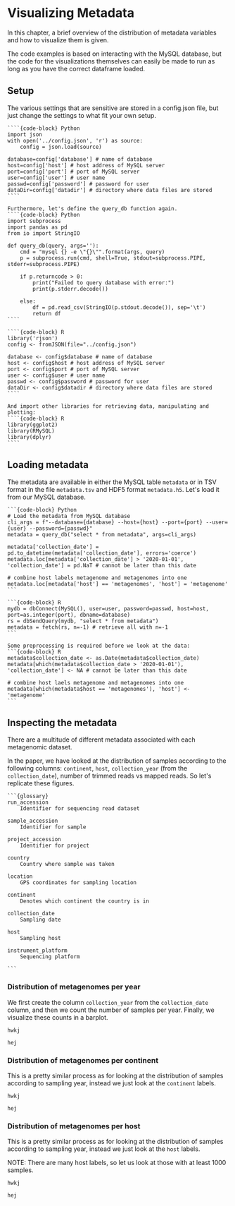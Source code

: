 # Visualizing Metadata
In this chapter, a brief overview of the distribution of metadata variables and how to visualize them is given.

The code examples is based on interacting with the MySQL database, but the code for the visualizations themselves can easily be made to run as long as you have the correct dataframe loaded.

## Setup
The various settings that are sensitive are stored in a config.json file, but just change the settings to what fit your own setup.
`````{tabbed} Python
````{code-block} Python
import json
with open('../config.json', 'r') as source:
    config = json.load(source)

database=config['database'] # name of database
host=config['host'] # host address of MySQL server
port=config['port'] # port of MySQL server
user=config['user'] # user name
passwd=config['password'] # password for user 
dataDir=config['datadir'] # directory where data files are stored
````

Furthermore, let's define the query_db function again.
````{code-block} Python
import subprocess
import pandas as pd
from io import StringIO

def query_db(query, args=''):
    cmd = "mysql {} -e \"{}\"".format(args, query)
    p = subprocess.run(cmd, shell=True, stdout=subprocess.PIPE, stderr=subprocess.PIPE)

    if p.returncode > 0:
        print("Failed to query database with error:")
        print(p.stderr.decode())
    
    else:
        df = pd.read_csv(StringIO(p.stdout.decode()), sep='\t')
        return df
````

`````

`````{tabbed} R
````{code-block} R
library('rjson')
config <- fromJSON(file="../config.json")

database <- config$database # name of database
host <- config$host # host address of MySQL server
port <- config$port # port of MySQL server
user <- config$user # user name
passwd <- config$password # password for user 
dataDir <- config$datadir # directory where data files are stored
````

And import other libraries for retrieving data, manipulating and plotting:
````{code-block} R
library(ggplot2)
library(RMySQL)
library(dplyr)
````

`````

## Loading metadata
The metadata are available in either the MySQL table `metadata` or in TSV format in the file `metadata.tsv` and HDF5 format `metadata.h5`. Let's load it from our MySQL database.

`````{tabbed} Python
```{code-block} Python
# Load the metadata from MySQL database
cli_args = f"--database={database} --host={host} --port={port} --user={user} --password={passwd}"
metadata = query_db("select * from metadata", args=cli_args)

metadata['collection_date'] = pd.to_datetime(metadata['collection_date'], errors='coerce')
metadata.loc[metadata['collection_date'] > '2020-01-01', 'collection_date'] = pd.NaT # cannot be later than this date

# combine host labels metagenome and metagenomes into one
metadata.loc[metadata['host'] == 'metagenomes', 'host'] = 'metagenome'
```
`````

`````{tabbed} R
```{code-block} R
mydb = dbConnect(MySQL(), user=user, password=passwd, host=host, port=as.integer(port), dbname=database)
rs = dbSendQuery(mydb, "select * from metadata")
metadata = fetch(rs, n=-1) # retrieve all with n=-1
```

Some preprocessing is required before we look at the data:
```{code-block} R
metadata$collection_date <- as.Date(metadata$collection_date)
metadata[which(metadata$collection_date > '2020-01-01'), 'collection_date'] <- NA # cannot be later than this date

# combine host laels metagenome and metagenomes into one
metadata[which(metadata$host == 'metagenomes'), 'host'] <- 'metagenome'
```
`````

## Inspecting the metadata
There are a multitude of different metadata associated with each metagenomic dataset. 

In the paper, we have looked at the distribution of samples according to the following columns: `continent`, `host`, `collection_year` (from the `collection_date`), number of trimmed reads vs mapped reads. So let's replicate these figures.

````{dropdown} Metadata columns
```{glossary}
run_accession
    Identifier for sequencing read dataset

sample_accession
    Identifier for sample

project_accession
    Identifier for project

country
    Country where sample was taken

location
    GPS coordinates for sampling location

continent
    Denotes which continent the country is in

collection_date
    Sampling date

host
    Sampling host

instrument_platform
    Sequencing platform

```
````

### Distribution of metagenomes per year
We first create the column `collection_year` from the `collection_date` column, and then we count the number of samples per year. Finally, we visualize these counts in a barplot.
`````{tabbed} Python
hwkj
`````

`````{tabbed} R
hej
`````

### Distribution of metagenomes per continent
This is a pretty similar process as for looking at the distribution of samples according to sampling year, instead we just look at the `continent` labels.

`````{tabbed} Python
hwkj
`````

`````{tabbed} R
hej
`````
### Distribution of metagenomes per host
This is a pretty similar process as for looking at the distribution of samples according to sampling year, instead we just look at the `host` labels.

NOTE: There are many host labels, so let us look at those with at least 1000 samples. 

`````{tabbed} Python
hwkj
`````

`````{tabbed} R
hej
`````
